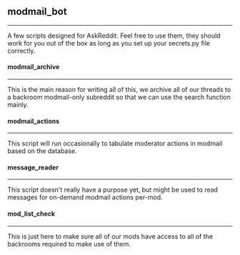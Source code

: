 ## modmail_bot
---

A few scripts designed for AskReddit. Feel free to use them, they should work for you out of the box as long as you set up your secrets.py file correctly.

#### modmail\_archive
---

This is the main reason for writing all of this, we archive all of our threads to a backroom modmail-only subreddit so that we can use the search function mainly.

#### modmail\_actions
---

This script will run occasionally to tabulate moderator actions in modmail based on the database.

#### message\_reader
---

This script doesn't really have a purpose yet, but might be used to read messages for on-demand modmail actions per-mod.

#### mod\_list\_check
---

This is just here to make sure all of our mods have access to all of the backrooms required to make use of them.

